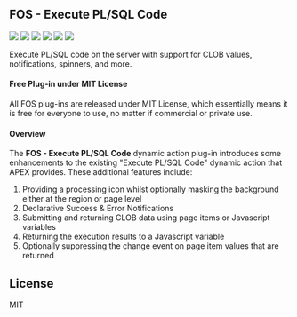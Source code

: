 ## FOS - Execute PL/SQL Code

![](https://img.shields.io/badge/Plug--in_Type-Dynamic_Action-orange.svg) ![](https://img.shields.io/badge/APEX-19.2-success.svg) ![](https://img.shields.io/badge/APEX-20.1-success.svg) ![](https://img.shields.io/badge/APEX-20.2-success.svg) ![](https://img.shields.io/badge/APEX-21.1-success.svg) ![](https://img.shields.io/badge/APEX-21.2-success.svg)

Execute PL/SQL code on the server with support for CLOB values, notifications, spinners, and more.
<h4>Free Plug-in under MIT License</h4>
<p>
All FOS plug-ins are released under MIT License, which essentially means it is free for everyone to use, no matter if commercial or private use.
</p>
<h4>Overview</h4>
<p>The <strong>FOS - Execute PL/SQL Code</strong> dynamic action plug-in introduces some enhancements to the existing "Execute PL/SQL Code" dynamic action that APEX provides. These additional features include:</p>
<ol>
<li>Providing a processing icon whilst optionally masking the background either at the region or page level</li>
<li>Declarative Success & Error Notifications</li>
<li>Submitting and returning CLOB data using page items or Javascript variables</li>
<li>Returning the execution results to a Javascript variable</li>
<li>Optionally suppressing the change event on page item values that are returned</li>
</ol>

## License

MIT

